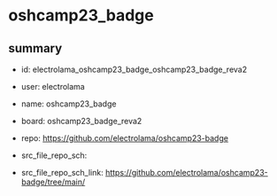# oshcamp23_badge
 
## summary 
* id: electrolama_oshcamp23_badge_oshcamp23_badge_reva2
* user: electrolama
* name: oshcamp23_badge
* board: oshcamp23_badge_reva2
* repo: https://github.com/electrolama/oshcamp23-badge



* src_file_repo_sch: 
* src_file_repo_sch_link: https://github.com/electrolama/oshcamp23-badge/tree/main/





